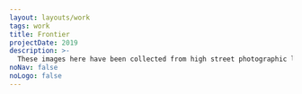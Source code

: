 ```yaml
---
layout: layouts/work
tags: work
title: Frontier
projectDate: 2019
description: >-
  These images here have been collected from high street photographic labs between 2000 and 2018. At the beginning of this period film dominated the domestic market, by the end of it, film was virtually redundant as a mass medium. What characterised this period overall was the hybrid nature of the technology used, combining analogue and digital processes in the production of domestic snapshots and passport images. Film became scanned and printed via lasers onto traditional light sensitive paper before advances in dry lab technology effectively brought an end to the era of light sensitive silver halide technology that has characterised the medium since its inception. This overlapping of technologies is represented through failures in the process and calibration images designed to minimize such anomalies. This work represents this unique period picturing a strange disappearing world where subjects struggle to be represented through an apparatus that is at once progressive, traditional, coercive, alchemic and ultimately magical.
noNav: false
noLogo: false
---
```

